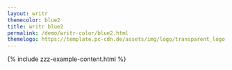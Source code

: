 ```yaml
---
layout: writr
themecolor: blue2
title: writr blue2
permalink: /demo/writr-color/blue2.html
themelogo: https://template.pc-cdn.de/assets/img/logo/transparent_logo.png
---
```

{% include zzz-example-content.html %}

